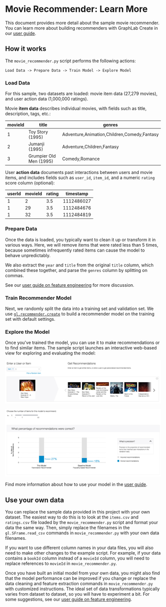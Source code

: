 # Movie Recommender: Learn More

This document provides more detail about the sample movie recommender.
You can learn more about building recommenders with GraphLab Create in
our [user guide](https://dato.com/learn/userguide/recommender/introduction.html).

## How it works

The `movie_recommender.py` script performs the following actions:

```
Load Data -> Prepare Data -> Train Model -> Explore Model
```

### Load Data

For this sample, two datasets are loaded: movie item data (27,279 movies),
and user action data (1,000,000 ratings).

Movie **item data** describes individual movies, with fields such as title, description, tags, etc.:

movieId  | title            | genres
-------- | ---------------- | -----------
1        | Toy Story (1995) | Adventure,Animation,Children,Comedy,Fantasy
2        | Jumanji (1995)   | Adventure,Children,Fantasy
3        | Grumpier Old Men (1995) | Comedy,Romance

User **action data** documents past interactions between users and movie items, and
includes fields such as `user_id`, `item_id`, and a numeric `rating` score column (optional):

userId | movieId | rating | timestamp
------ | ------- | ------ | ----------
1      | 2       | 3.5    | 1112486027
1      | 29      | 3.5    | 1112484676
1      | 32      | 3.5    | 1112484819


### Prepare Data

Once the data is loaded, you typically want to clean it up or transform it in various ways.
Here, we will remove items that were rated less than 5 times, because sometimes infrequently rated
items can cause the model to behave unpredictably.

We also extract the `year` and `title` from the original `title` column, which
combined these together, and parse the `genres` column by splitting on commas.

See our [user guide on feature engineering](https://dato.com/learn/userguide/feature-engineering/introduction.html) for more discussion.


### Train Recommender Model

Next, we randomly split the data into a training set and validation set.
We use [`gl.recommender.create`](https://dato.com/products/create/docs/generated/graphlab.recommender.create.html)
to build a recommender model on the training set with default settings.


### Explore the Model

Once you've trained the model, you can use it to make recommendations or
to find similar items. The sample script launches an interactive web-based view for exploring
and evaluating the model:

![Screenshot of Exploration](/assets/explore.png)

![Screenshot of Evaluation](/assets/evaluate-1.png)

Find more information about how to use your model
in the [user guide](https://dato.com/learn/userguide/recommender/using-trained-models.html).


## Use your own data

You can replace the sample data provided in this project with your own
dataset. The easiest way to do this is to look at the `items.csv` and
`ratings.csv` file loaded by the `movie_recommender.py` script and format your data
the same way. Then, simply replace the filenames in the `gl.SFrame.read_csv`
commands in `movie_recommender.py` with your own data filenames.

If you want to use different column names in your data files, you will
also need to make other changes to the example script. For example,
if your data contains a `bookId` column instead of a `movieId` column,
you will need to replace references to `movieId` in `movie_recommender.py`.

Once you have built an initial model from your own data, you might also
find that the model performance can be improved if you change or replace the
data cleaning and feature extraction commands in `movie_recommender.py` with customized instructions.
The ideal set of data transformations typically varies from dataset to dataset,
so you will have to experiment a bit. For some suggestions,
see our [user guide on feature engineering](https://dato.com/learn/userguide/feature-engineering/introduction.html).
